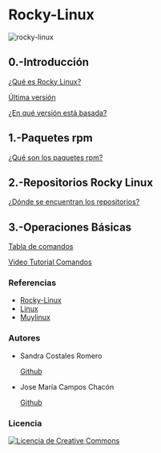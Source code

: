 
# Rocky-Linux

![rocky-linux](https://user-images.githubusercontent.com/114906778/213404078-efd03f9e-85d4-4142-8ef0-ed2e22c9e4f1.png)

## 0.-Introducción

[¿Qué es Rocky Linux?](modulo0/punto1.md)

[Última versión](modulo0/punto2.md)

[¿En qué versión está basada?](modulo0/punto3.md)

## 1.-Paquetes rpm

[¿Qué son los paquetes rpm?](modulo1/punto1.md)

## 2.-Repositorios Rocky Linux

[¿Dónde se encuentran los repositorios?](modulo2/punto1.md)

## 3.-Operaciones Básicas

[Tabla de comandos](modulo3/punto1.md)

[Video Tutorial Comandos]()

### Referencias

- [Rocky-Linux](https://rockylinux.org)
- [Linux](https://www.linux.org)
- [Muylinux](https://www.muylinux.com)


### Autores

- Sandra Costales Romero

  [Github](https://github.com/Scosrom)
  
- Jose María Campos Chacón

  [Github](https://github.com/camposchaconjosemaria)

### Licencia

<a rel="license" href="http://creativecommons.org/licenses/by/4.0/"><img alt="Licencia de Creative Commons" style="border-width:0" src="https://i.creativecommons.org/l/by/4.0/88x31.png" /></a><br /><a rel="license" href="http://creativecommons.org/licenses/by/4.0/"></a>



